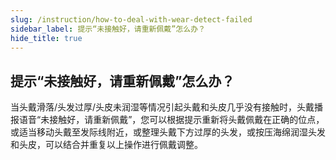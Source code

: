 ```yaml
---
slug: /instruction/how-to-deal-with-wear-detect-failed
sidebar_label: 提示“未接触好，请重新佩戴”怎么办？
hide_title: true
---
```


## 提示“未接触好，请重新佩戴”怎么办？

当头戴滑落/头发过厚/头皮未润湿等情况引起头戴和头皮几乎没有接触时，头戴播报语音“未接触好，请重新佩戴”，您可以根据提示重新将头戴佩戴在正确的位点，或适当移动头戴至发际线附近，或整理头戴下方过厚的头发，或按压海绵润湿头发和头皮，可以结合并重复以上操作进行佩戴调整。